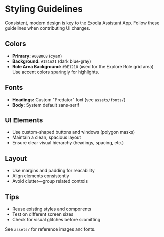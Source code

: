 # Styling Guidelines

Consistent, modern design is key to the Exodia Assistant App. Follow these guidelines when contributing UI changes.

## Colors
- **Primary:** `#00B0C8` (cyan)
- **Background:** `#151A21` (dark blue-gray)
- **Role Area Background:** `#0E1218` (used for the Explore Role grid area)
Use accent colors sparingly for highlights.

## Fonts
- **Headings:** Custom "Predator" font (see `assets/fonts/`)
- **Body:** System default sans-serif

## UI Elements
- Use custom-shaped buttons and windows (polygon masks)
- Maintain a clean, spacious layout
- Ensure clear visual hierarchy (headings, spacing, etc.)

## Layout
- Use margins and padding for readability
- Align elements consistently
- Avoid clutter—group related controls

## Tips
- Reuse existing styles and components
- Test on different screen sizes
- Check for visual glitches before submitting

See `assets/` for reference images and fonts. 